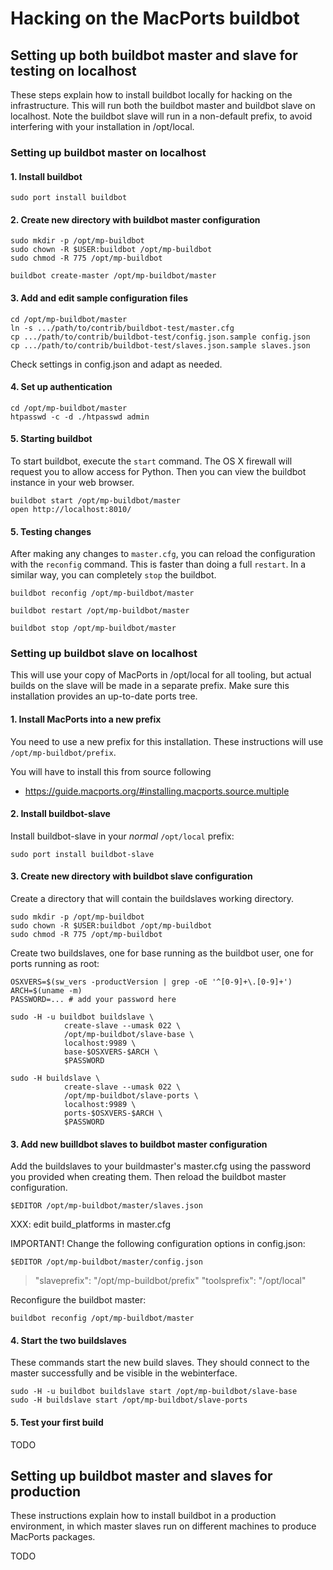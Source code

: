 # Hacking on the MacPorts buildbot

## Setting up both buildbot master and slave for testing on localhost

These steps explain how to install buildbot locally for hacking on the infrastructure. This will run both the buildbot master and buildbot slave on localhost. Note the buildbot slave will run in a non-default prefix, to avoid interfering with your installation in /opt/local.

### Setting up buildbot master on localhost

#### 1. Install buildbot

    sudo port install buildbot


#### 2. Create new directory with buildbot master configuration

    sudo mkdir -p /opt/mp-buildbot
    sudo chown -R $USER:buildbot /opt/mp-buildbot
    sudo chmod -R 775 /opt/mp-buildbot

    buildbot create-master /opt/mp-buildbot/master


#### 3. Add and edit sample configuration files

    cd /opt/mp-buildbot/master
    ln -s .../path/to/contrib/buildbot-test/master.cfg
    cp .../path/to/contrib/buildbot-test/config.json.sample config.json
    cp .../path/to/contrib/buildbot-test/slaves.json.sample slaves.json

Check settings in config.json and adapt as needed.


#### 4. Set up authentication

    cd /opt/mp-buildbot/master
    htpasswd -c -d ./htpasswd admin


#### 5. Starting buildbot

To start buildbot, execute the `start` command. The OS X firewall will request you to allow access for Python. Then you can view the buildbot instance in your web browser. 

    buildbot start /opt/mp-buildbot/master
    open http://localhost:8010/


#### 5. Testing changes

After making any changes to `master.cfg`, you can reload the configuration with the `reconfig` command. This is faster than doing a full `restart`. In a similar way, you can completely `stop` the buildbot.

    buildbot reconfig /opt/mp-buildbot/master
 
    buildbot restart /opt/mp-buildbot/master

    buildbot stop /opt/mp-buildbot/master


### Setting up buildbot slave on localhost

This will use your copy of MacPorts in /opt/local for all tooling, but actual builds on the slave will be made in a separate prefix. Make sure this installation provides an up-to-date ports tree.


#### 1. Install MacPorts into a new prefix

You need to use a new prefix for this installation. These instructions will use `/opt/mp-buildbot/prefix`.

You will have to install this from source following

* https://guide.macports.org/#installing.macports.source.multiple


#### 2. Install buildbot-slave

Install buildbot-slave in your *normal* `/opt/local` prefix:

    sudo port install buildbot-slave


#### 3. Create new directory with buildbot slave configuration

Create a directory that will contain the buildslaves working directory. 

    sudo mkdir -p /opt/mp-buildbot
    sudo chown -R $USER:buildbot /opt/mp-buildbot
    sudo chmod -R 775 /opt/mp-buildbot

Create two buildslaves, one for base running as the buildbot user, one for ports running as root:

    OSXVERS=$(sw_vers -productVersion | grep -oE '^[0-9]+\.[0-9]+')
    ARCH=$(uname -m)
    PASSWORD=... # add your password here

    sudo -H -u buildbot buildslave \
                create-slave --umask 022 \
                /opt/mp-buildbot/slave-base \
                localhost:9989 \
                base-$OSXVERS-$ARCH \
                $PASSWORD
    
    sudo -H buildslave \
                create-slave --umask 022 \
                /opt/mp-buildbot/slave-ports \
                localhost:9989 \
                ports-$OSXVERS-$ARCH \
                $PASSWORD

#### 3. Add new builldbot slaves to buildbot master configuration

Add the buildslaves to your buildmaster's master.cfg using the password you provided when creating them. Then reload the buildbot master configuration.

    $EDITOR /opt/mp-buildbot/master/slaves.json

XXX: edit build\_platforms in master.cfg

IMPORTANT! Change the following configuration options in config.json:

    $EDITOR /opt/mp-buildbot/master/config.json

> "slaveprefix":  "/opt/mp-buildbot/prefix"
> "toolsprefix":  "/opt/local"

Reconfigure the buildbot master:

    buildbot reconfig /opt/mp-buildbot/master


#### 4. Start the two buildslaves

These commands start the new build slaves. They should connect to the master successfully and be visible in the webinterface.

    sudo -H -u buildbot buildslave start /opt/mp-buildbot/slave-base
    sudo -H buildslave start /opt/mp-buildbot/slave-ports


#### 5. Test your first build

TODO


## Setting up buildbot master and slaves for production

These instructions explain how to install buildbot in a production environment, in which master slaves run on different machines to produce MacPorts packages.

TODO
